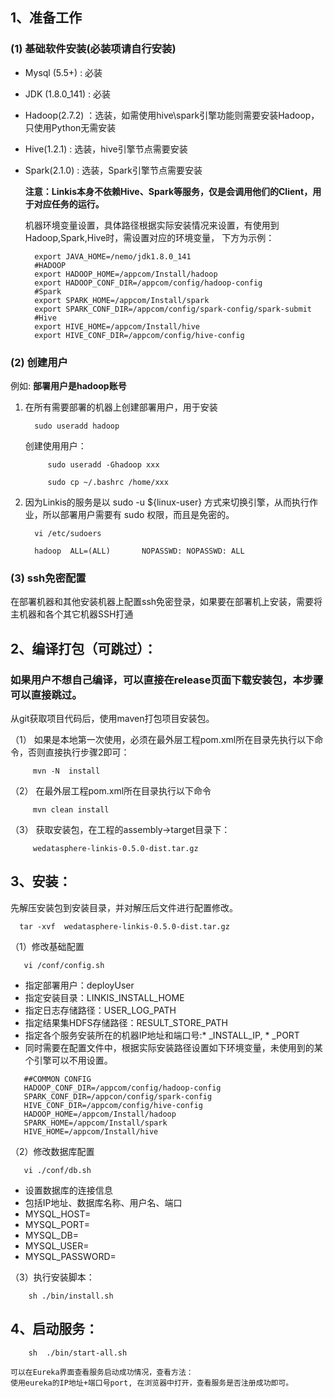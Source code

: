 ## 1、准备工作

### (1) 基础软件安装(必装项请自行安装)

- Mysql (5.5+) : 必装
- JDK (1.8.0_141) : 必装
- Hadoop(2.7.2) ：选装，如需使用hive\spark引擎功能则需要安装Hadoop，只使用Python无需安装 
- Hive(1.2.1) : 选装，hive引擎节点需要安装
- Spark(2.1.0) : 选装，Spark引擎节点需要安装

  **注意：Linkis本身不依赖Hive、Spark等服务，仅是会调用他们的Client，用于对应任务的运行。**
  
  机器环境变量设置，具体路径根据实际安装情况来设置，有使用到Hadoop,Spark,Hive时，需设置对应的环境变量，
  下方为示例：
    ```
      export JAVA_HOME=/nemo/jdk1.8.0_141
      #HADOOP  
      export HADOOP_HOME=/appcom/Install/hadoop
      export HADOOP_CONF_DIR=/appcom/config/hadoop-config    
      #Spark
      export SPARK_HOME=/appcom/Install/spark
      export SPARK_CONF_DIR=/appcom/config/spark-config/spark-submit
      #Hive
      export HIVE_HOME=/appcom/Install/hive
      export HIVE_CONF_DIR=/appcom/config/hive-config
    ```
 
### (2) 创建用户

例如: **部署用户是hadoop账号**

1. 在所有需要部署的机器上创建部署用户，用于安装
   
         sudo useradd hadoop  
         
    创建使用用户：
    ```
         sudo useradd -Ghadoop xxx
     
         sudo cp ~/.bashrc /home/xxx
    ```

2. 因为Linkis的服务是以 sudo -u ${linux-user} 方式来切换引擎，从而执行作业，所以部署用户需要有 sudo 权限，而且是免密的。

         vi /etc/sudoers

         hadoop  ALL=(ALL)       NOPASSWD: NOPASSWD: ALL

### (3) ssh免密配置


在部署机器和其他安装机器上配置ssh免密登录，如果要在部署机上安装，需要将主机器和各个其它机器SSH打通


## 2、编译打包（可跳过）：

   ### 如果用户不想自己编译，可以直接在release页面下载安装包，本步骤可以直接跳过。
   
   从git获取项目代码后，使用maven打包项目安装包。   

   （1） 如果是本地第一次使用，必须在最外层工程pom.xml所在目录先执行以下命令，否则直接执行步骤2即可：
   
         mvn -N  install
         
   （2） 在最外层工程pom.xml所在目录执行以下命令
      
         mvn clean install
         
   （3） 获取安装包，在工程的assembly->target目录下：
   
         wedatasphere-linkis-0.5.0-dist.tar.gz
          
## 3、安装：

   先解压安装包到安装目录，并对解压后文件进行配置修改。
   
      tar -xvf  wedatasphere-linkis-0.5.0-dist.tar.gz
      
   （1）修改基础配置  
   
       vi /conf/config.sh   
        
   - 指定部署用户：deployUser
   - 指定安装目录：LINKIS_INSTALL_HOME
   - 指定日志存储路径：USER_LOG_PATH
   - 指定结果集HDFS存储路径：RESULT_STORE_PATH
   - 指定各个服务安装所在的机器IP地址和端口号:* _INSTALL_IP, * _PORT
   - 同时需要在配置文件中，根据实际安装路径设置如下环境变量，未使用到的某个引擎可以不用设置。
   
   ```
      ##COMMON CONFIG
      HADOOP_CONF_DIR=/appcom/config/hadoop-config
      SPARK_CONF_DIR=/appcon/config/spark-config
      HIVE_CONF_DIR=/appcom/config/hive-config
      HADOOP_HOME=/appcom/Install/hadoop
      SPARK_HOME=/appcom/Install/spark
      HIVE_HOME=/appcom/Install/hive
   ```
        
   （2）修改数据库配置 
   
       vi ./conf/db.sh 
            
   - 设置数据库的连接信息
   - 包括IP地址、数据库名称、用户名、端口
   - MYSQL_HOST=
   - MYSQL_PORT=
   - MYSQL_DB=
   - MYSQL_USER=
   - MYSQL_PASSWORD=

   （3）执行安装脚本：
   
        sh ./bin/install.sh       

## 4、启动服务：
        sh  ./bin/start-all.sh
        
    可以在Eureka界面查看服务启动成功情况，查看方法：
    使用eureka的IP地址+端口号port, 在浏览器中打开，查看服务是否注册成功即可。
   
       
